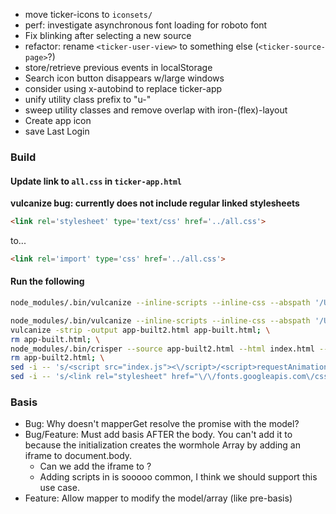 - move ticker-icons to `iconsets/`
- perf: investigate asynchronous font loading for roboto font
- Fix blinking after selecting a new source
- refactor: rename `<ticker-user-view>` to something else (`<ticker-source-page>`?)
- store/retrieve previous events in localStorage
- Search icon button disappears w/large windows
- consider using x-autobind to replace ticker-app
- unify utility class prefix to "u-"
- sweep utility classes and remove overlap with iron-(flex)-layout
- Create app icon
- save Last Login

### Build

#### Update link to `all.css` in `ticker-app.html`

__vulcanize bug: currently does not include regular linked stylesheets__

```html
<link rel='stylesheet' type='text/css' href='../all.css'>
```

to...

```html
<link rel='import' type='css' href='../all.css'>
```

#### Run the following

```sh
node_modules/.bin/vulcanize --inline-scripts --inline-css --abspath '/Users/peter.wong/projects/ticker' /app.html > app-built.html; vulcanize --strip -output index.html app-built.html; rm app-built.html
```

```sh
node_modules/.bin/vulcanize --inline-scripts --inline-css --abspath '/Users/peter.wong/projects/ticker' /app.html > app-built.html; \
vulcanize -strip -output app-built2.html app-built.html; \
rm app-built.html; \
node_modules/.bin/crisper --source app-built2.html --html index.html --js index.js; \
rm app-built2.html; \
sed -i -- 's/<script src="index.js"><\/script>/<script>requestAnimationFrame\(function\(\){var s=document.createElement\("script"\);s.src="\/index.js";document.body.appendChild\(s\);}\)<\/script>/' index.html; \
sed -i -- 's/<link rel="stylesheet" href="\/\/fonts.googleapis.com\/css\?family=Roboto:400,300,300italic,400italic,500,500italic,700,700italic">//' index.html
```

### Basis

- Bug: Why doesn't mapperGet resolve the promise with the model?
- Bug/Feature: Must add basis AFTER the body.  You can't add it to <head> because
  the initialization creates the wormhole Array by adding an iframe to document.body.
  - Can we add the iframe to <head>?
  - Adding scripts in <head> is sooooo common, I think we should support this use
    case.
- Feature: Allow mapper to modify the model/array (like pre-basis)
